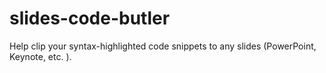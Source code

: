 # slides-code-butler
Help clip your syntax-highlighted code snippets to any slides (PowerPoint, Keynote, etc. ).
